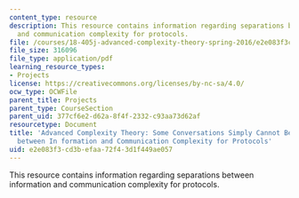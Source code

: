 ```yaml
---
content_type: resource
description: This resource contains information regarding separations between information
  and communication complexity for protocols.
file: /courses/18-405j-advanced-complexity-theory-spring-2016/e2e083f3cd3befaa72f43d1f449ae057_MIT18_405JS16_Protocols.pdf
file_size: 316096
file_type: application/pdf
learning_resource_types:
- Projects
license: https://creativecommons.org/licenses/by-nc-sa/4.0/
ocw_type: OCWFile
parent_title: Projects
parent_type: CourseSection
parent_uid: 377cf6e2-d62a-8f4f-2332-c93aa73d62af
resourcetype: Document
title: 'Advanced Complexity Theory: Some Conversations Simply Cannot Be Concise: Separations
  between In formation and Communication Complexity for Protocols'
uid: e2e083f3-cd3b-efaa-72f4-3d1f449ae057
---
```

This resource contains information regarding separations between information and communication complexity for protocols.